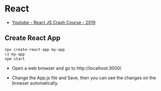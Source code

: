 # React

* [Youtube - React JS Crash Course - 2019](https://www.youtube.com/watch?v=sBws8MSXN7A)

## Create React App

```bash
npx create-react-app my-app
cd my-app
npm start
```

* Open a web browser and go to http://localhost:3000/

* Change the App.js file and Save, then you can see the changes on the browser automatically.